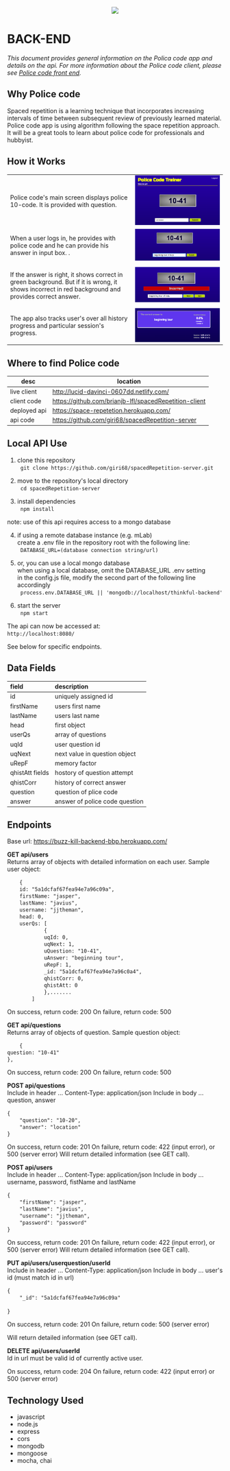 <p align="center"><img src="/images/logo.jpg" height="120" /></p>
<h1>BACK-END</h1>
<p><em>This document provides general information on the Polica code app and details on the api.  For more information about the Police code client, please see <a href="https://github.com/brianjb-lfl/spacedRepetition-client/blob/master/README.md">Police code front end</a>.</em></p>


Why Police code
---------------
Spaced repetition is a learning technique that incorporates increasing intervals of time between subsequent review of previously learned material. Police code app is using algorithm following the space repetition approach. It will be a great tools to learn about police code for professionals and hubbyist.

How it Works
------------
<table layout="fixed">
  <tr>
    <td width="55%">
      <p>Police code's main screen displays police 10-code.  It is provided with question.</p>
    </td>
    <td width = "40%">
      <img src="/images/question.png" max-height="240px" width="auto">
    </td>
  </tr>
  <tr>
    <td>
      <p>When a user logs in, he provides with police code and he can provide his answer in input box. .</p>
    </td>
    <td>
      <img src="/images/answer.png" max-height="240px" witdh="auto">
    </td>
  </tr>
  <tr>
    <td>
      <p>If the answer is right, it shows correct in green background. But if it is wrong, it shows incorrect in red background and provides correct answer.</p>
    </td>
    <td>
      <img src="/images/answerresponse.png" max-height="240px" witdh="auto">
    </td>
  </tr>
  <tr>
    <td>
      <p>The app also tracks user's over all history progress and particular session's progress.</p>
    </td>
    <td>
      <img src="/images/feedback.png" max-height="240px" witdh="auto">
    </td>
  </tr>
</table>

Where to find Police code
------

|          **desc**        |                   **location**                                          |
|--------------------------|-------------------------------------------------------------------------|
|live client               |   http://lucid-davinci-0607dd.netlify.com/                               |
|client code               |   https://github.com/brianjb-lfl/spacedRepetition-client                     |
|deployed api              |   https://space-repetetion.herokuapp.com/                           |
|api code                  |   https://github.com/giri68/spacedRepetition-server                        | 

Local API Use
------
1.  clone this repository<br>
``` git clone https://github.com/giri68/spacedRepetition-server.git```<br>

2.  move to the repository's local directory<br>
``` cd spacedRepetition-server```<br>

3.  install dependencies<br>
``` npm install```<br>

note: use of this api requires access to a mongo database<br>

4.  if using a remote database instance (e.g. mLab)<br>
    create a .env file in the repository root with the following line:<br>
``` DATABASE_URL=(database connection string/url)```<br>

4.  or, you can use a local mongo database<br>
    when using a local database, omit the DATABASE_URL .env setting<br>
    in the config.js file, modify the second part of the following line accordingly<br>
``` process.env.DATABASE_URL || 'mongodb://localhost/thinkful-backend'```<br>

5.  start the server<br>
``` npm start```<br>

The api can now be accessed at:  
```http://localhost:8080/```

See below for specific endpoints.


Data Fields
------

|  **field**          |         **description**           |
|:--------------------|:----------------------------------|
|  id                 |  uniquely assigned id             |
|  firstName          |  users first name                 |
|  lastName           |  users last name                  |
|  head               |  first object                     |
|  userQs             |  array of questions               |
|  uqId               |  user question id                 |
|  uqNext             |  next value in question object    |
|  uRepF              |  memory factor                    |
|  qhistAtt fields    |   hostory of question attempt     |                                                                 
| qhistCorr           |  history of correct answer        |
| question            |  question of plice code           |
| answer              |  answer of police code question   |


Endpoints
------
Base url:  https://buzz-kill-backend-bbp.herokuapp.com/

**GET api/users**<br>
Returns array of objects with detailed information on each user.  Sample user object:
```    
    {
	id: "5a1dcfaf67fea94e7a96c09a",
	firstName: "jasper",
	lastName: "javius",
	username: "jjtheman",
	head: 0,
	userQs: [
			{
			uqId: 0,
			uqNext: 1,
			uQuestion: "10-41",
			uAnswer: "beginning tour",
			uRepF: 1,
			_id: "5a1dcfaf67fea94e7a96c0a4",
			qhistCorr: 0,
			qhistAtt: 0
			},.......
		]
```
On success, return code: 200
On failure, return code: 500

**GET api/questions**<br>
Returns array of objects of question.  Sample question object:
```    
    {
question: "10-41"
},
```
On success, return code: 200
On failure, return code: 500


**POST api/questions**<br>
Include in header ...  Content-Type:  application/json
Include in body ... question, answer


```
{
	"question": "10-20",
	"answer": "location"
}
```
On success, return code: 201
On failure, return code: 422 (input error), or 500 (server error)
Will return detailed information (see GET call).

**POST api/users**<br>
Include in header ...  Content-Type:  application/json
Include in body ... username, password, fistName and lastName


```
{
	"firstName": "jasper",
	"lastName": "javius",
	"username": "jjtheman",
	"password": "password"
}
```
On success, return code: 201
On failure, return code: 422 (input error), or 500 (server error)
Will return detailed information (see GET call).


**PUT api/users/userquestion/userId**<br>
Include in header ...  Content-Type:  application/json
Include in body ... user's id (must match id in url)

```
{
	"_id": "5a1dcfaf67fea94e7a96c09a"
	
}
```
On success, return code: 201
On failure, return code: 500 (server error)

Will return detailed information (see GET call).


**DELETE api/users/userId**<br>
Id in url must be valid id of currently active user.

On success, return code: 204
On failure, return code: 422 (input error) or 500 (server error)

Technology Used
------
* javascript
* node.js
* express
* cors
* mongodb
* mongoose
* mocha, chai

